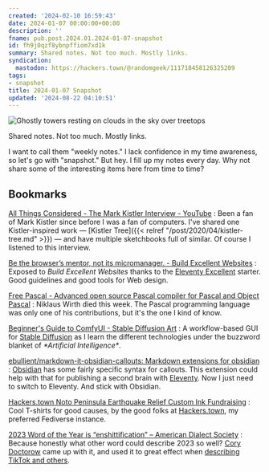 ```yaml
---
created: '2024-02-10 16:59:43'
date: 2024-01-07 00:00:00+00:00
description: ''
fname: pub.post.2024.01.2024-01-07-snapshot
id: fh9j0qzf8ybnpffiom7xd1k
summary: Shared notes. Not too much. Mostly links.
syndication:
  mastodon: https://hackers.town/@randomgeek/111718458126325209
tags:
- snapshot
title: 2024-01-07 Snapshot
updated: '2024-08-22 04:10:51'
---
```


![Ghostly towers resting on clouds in the sky over treetops](assets/2024-01-07-snapshot-cover.jpg "Output of a ComfyUI Stable Diffusion experiment")

Shared notes. Not too much. Mostly links.

I want to call them "weekly notes." I lack confidence in my time awareness, so let's go with "snapshot." But hey. I fill up my notes every day. Why not share some of the interesting items here from time to time?

## Bookmarks

[All Things Considered - The Mark Kistler Interview - YouTube](https://www.youtube.com/watch?v=WP4cSfrJUuE)
: Been a fan of Mark Kistler since before I was a fan of computers. I've shared one Kistler-inspired work — [Kistler Tree]({{< relref "/post/2020/04/kistler-tree.md" >}}) — and have multiple sketchbooks full of similar. Of course I listened to this interview.

[Be the browser’s mentor, not its micromanager. - Build Excellent Websites](https://buildexcellentwebsit.es/)
: Exposed to *Build Excellent Websites* thanks to the [Eleventy Excellent](https://github.com/madrilene/eleventy-excellent) starter. Good guidelines and good tools for Web design.

[Free Pascal - Advanced open source Pascal compiler for Pascal and Object Pascal](https://www.freepascal.org/)
: Niklaus Wirth died this week. The Pascal programming language was only one of his contributions, but it's the one I kind of know.

[Beginner's Guide to ComfyUI - Stable Diffusion Art](https://stable-diffusion-art.com/comfyui/)
: A workflow-based GUI for [Stable Diffusion](https://stablediffusionxl.com) as I learn the different technologies under the buzzword blanket of *\*Artificial Intelligence\**.

[ebullient/markdown-it-obsidian-callouts: Markdown extensions for obsidian](https://github.com/ebullient/markdown-it-obsidian-callouts)
: [Obsidian](https://obsidian.md) has some fairly specific syntax for callouts. This extension could help with that for publishing a second brain with [Eleventy](https://11ty.dev). Now I just need to switch to Eleventy. And stick with Obsidian.

[Hackers.town Noto Peninsula Earthquake Relief Custom Ink Fundraising](https://www.customink.com/fundraising/hackerstown-noto-peninsula-earthquake-relief-1747)
: Cool T-shirts for good causes, by the good folks at [Hackers.town](https://hackers.town), my preferred Fediverse instance.

[2023 Word of the Year is “enshittification” – American Dialect Society](https://americandialect.org/2023-word-of-the-year-is-enshittification/)
: Because honestly what other word could describe 2023 so well? [Cory Doctorow](https://pluralistic.net) came up with it, and used it to great effect when [describing TikTok and others](https://www.wired.com/story/tiktok-platforms-cory-doctorow/).